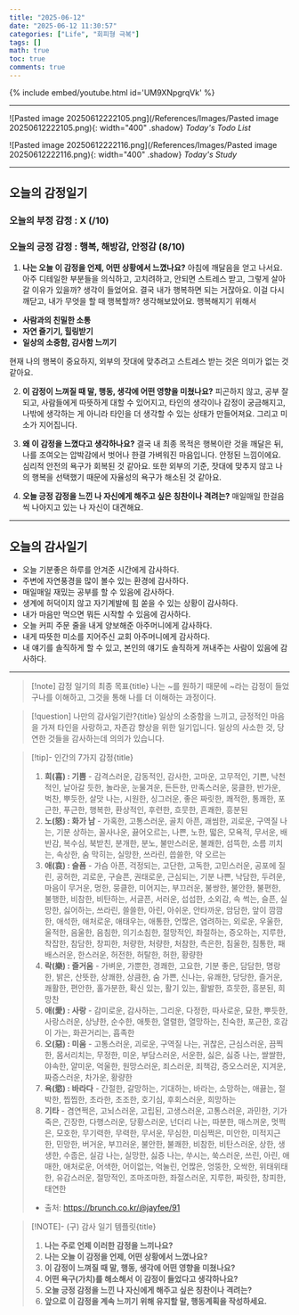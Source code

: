 ```yaml
---
title: "2025-06-12"
date: "2025-06-12 11:30:57"
categories: ["Life", "회피형 극복"]
tags: []
math: true
toc: true
comments: true
---
```


{% include embed/youtube.html id='UM9XNpgrqVk' %}

---

![Pasted image 20250612222105.png](/References/Images/Pasted image 20250612222105.png){: width="400" .shadow}
_Today's Todo List_

![Pasted image 20250612222116.png](/References/Images/Pasted image 20250612222116.png){: width="400" .shadow}
_Today's Study_

---
## 오늘의 감정일기

### 오늘의 부정 감정 : X (/10)

### 오늘의 긍정 감정 : 행복, 해방감, 안정감 (8/10)

1. **나는 오늘 이 감정을 언제, 어떤 상황에서 느꼈나요?**
아침에 깨달음을 얻고 나서요. 아주 디테일한 부분들을 의식하고, 고치려하고, 안되면 스트레스 받고, 그렇게 살아갈 이유가 있을까? 생각이 들었어요. 결국 내가 행복하면 되는 거잖아요. 이걸 다시 깨닫고, 내가 무엇을 할 때 행복할까? 생각해보았어요. 행복해지기 위해서

- **사람과의 친밀한 소통**
- **자연 즐기기, 힐링받기**
- **일상의 소중함, 감사함 느끼기**

현재 나의 행복이 중요하지, 외부의 잣대에 맞추려고 스트레스 받는 것은 의미가 없는 것 같아요.

2. **이 감정이 느껴질 때 말, 행동, 생각에 어떤 영향을 미쳤나요?**
피곤하지 않고, 공부 잘 되고, 사람들에게 따뜻하게 대할 수 있어지고, 타인의 생각이나 감정이 궁금해지고, 나밖에 생각하는 게 아니라 타인을 더 생각할 수 있는 상태가 만들어져요. 그리고 미소가 지어집니다.

3. **왜 이 감정을 느꼈다고 생각하나요?**
결국 내 최종 목적은 행복이란 것을 깨달은 뒤, 나를 조여오는 압박감에서 벗어나 한결 가벼워진 마음입니다. 안정된 느낌이에요. 심리적 안전의 욕구가 회복된 것 같아요. 또한 외부의 기준, 잣대에 맞추지 않고 나의 행복을 선택했기 때문에 자율성의 욕구가 해소된 것 같아요.

4. **오늘 긍정 감정을 느낀 나 자신에게 해주고 싶은 칭찬이나 격려는?**
매일매일 한걸음씩 나아지고 있는 나 자신이 대견해요.

---
## 오늘의 감사일기

- 오늘 기분좋은 하루를 안겨준 시간에게 감사하다.
- 주변에 자연풍경을 많이 볼수 있는 환경에 감사하다.
- 매일매일 재밌는 공부를 할 수 있음에 감사하다.
- 생계에 허덕이지 않고 자기계발에 힘 쏟을 수 있는 상황이 감사하다.
- 내가 마음만 먹으면 뭐든 시작할 수 있음에 감사하다.
- 오늘 커피 주문 줄을 내게 양보해준 아주머니에게 감사하다.
- 내게 따뜻한 미소를 지어주신 교회 아주머니에게 감사하다.
- 내 얘기를 솔직하게 할 수 있고, 본인의 얘기도 솔직하게 꺼내주는 사람이 있음에 감사하다.

---

> [!note] 감정 일기의 최종 목표{title}
> 나는 ~를 원하기 때문에 ~라는 감정이 들었구나를 이해하고, 그것을 통해 나를 더 이해하는 과정이다.

> [!question] 나만의 감사일기란?{title}
> 일상의 소중함을 느끼고, 긍정적인 마음을 가져 타인을 사랑하고, 자존감 향상을 위한 일기입니다. 일상의 사소한 것, 당연한 것들을 감사하는데 의의가 있습니다.

> [!tip]- 인간의 7가지 감정{title}
> 1. **희(喜) : 기쁨** - 감격스러운, 감동적인, 감사한, 고마운, 고무적인, 기쁜, 낙천적인, 날아갈 듯한, 놀라운, 눈물겨운, 든든한, 만족스러운, 뭉클한, 반가운, 벅찬, 뿌듯한, 살맛 나는, 시원한, 싱그러운, 좋은 짜릿한, 쾌적한, 통쾌한, 포근한, 푸근한, 행복한, 환상적인, 후련한, 흐뭇한, 흔쾌한, 흥분된
> 2. **노(怒) : 화가 남** - 가혹한, 고통스러운, 골치 아픈, 괘씸한, 괴로운, 구역질 나는, 기분 상하는, 꼴사나운, 끓어오르는, 나쁜, 노한, 떫은, 모욕적, 무서운, 배반감, 복수심, 북받친, 분개한, 분노, 불만스러운, 불쾌한, 섬뜩한, 소름 끼치는, 속상한, 숨 막히는, 실망한, 쓰라린, 씁쓸한, 약 오르는
> 3. **애(哀) : 슬픔** - 가슴 아픈, 걱정되는, 고단한, 고독한, 고민스러운, 공포에 질린, 공허한, 괴로운, 구슬픈, 권태로운, 근심되는, 기분 나쁜, 낙담한, 두려운, 마음이 무거운, 멍한, 뭉클한, 미어지는, 부끄러운, 불쌍한, 불안한, 불편한, 불행한, 비참한, 비탄하는, 서글픈, 서러운, 섭섭한, 소외감, 속 썩는, 슬픈, 실망한, 싫어하는, 쓰라린, 쓸쓸한, 아린, 아쉬운, 안타까운, 암담한, 앞이 깜깜한, 애석한, 애처로운, 애태우는, 애통한, 언짢은, 염려하는, 외로운, 우울한, 울적한, 음울한, 음침한, 의기소침한, 절망적인, 좌절하는, 증오하는, 지루한, 착잡한, 참담한, 창피한, 처량한, 처량한, 처참한, 측은한, 침울한, 침통한, 패배스러운, 한스러운, 허전한, 허탈한, 허한, 황량한
> 4. **락(樂) : 즐거움** - 가벼운, 가뿐한, 경쾌한, 고요한, 기분 좋은, 담담한, 명랑한, 밝은, 산뜻한, 상쾌한, 상큼한, 숨 가쁜, 신나는, 유쾌한, 당당한, 즐거운, 쾌활한, 편안한, 홀가분한, 확신 있는, 활기 있는, 활발한, 흐뭇한, 흥분된, 희망찬
> 5. **애(愛) : 사랑** - 감미로운, 감사하는, 그리운, 다정한, 따사로운, 묘한, 뿌듯한, 사랑스러운, 상냥한, 순수한, 애틋한, 열렬한, 열망하는, 친숙한, 포근한, 호감이 가는, 화끈거리는, 흡족한
> 6. **오(惡) : 미움** - 고통스러운, 괴로운, 구역질 나는, 귀찮은, 근심스러운, 끔찍한, 몸서리치는, 무정한, 미운, 부담스러운, 서운한, 싫은, 싫증 나는, 쌀쌀한, 야속한, 얄미운, 억울한, 원망스러운, 죄스러운, 죄책감, 증오스러운, 지겨운, 짜증스러운, 차가운, 황량한
> 7. **욕(慾) : 바라다** - 간절한, 갈망하는, 기대하는, 바라는, 소망하는, 애끓는, 절박한, 찝찝한, 초라한, 초조한, 호기심, 후회스러운, 희망하는
> 8. **기타** - 겸연쩍은, 고뇌스러운, 고립된, 고생스러운, 고통스러운, 과민한, 기가 죽은, 긴장한, 다행스러운, 당황스러운, 넌더리 나는, 따분한, 매스꺼운, 멋쩍은, 모호한, 무기력한, 무력한, 무서운, 무심한, 미심쩍은, 미안한, 미적지근한, 민망한, 버거운, 부끄러운, 불안한, 불쾌한, 비참한, 비탄스러운, 상한, 생생한, 수줍은, 실감 나는, 실망한, 싫증 나는, 쑤시는, 쑥스러운, 쓰린, 아린, 애매한, 애처로운, 어색한, 어이없는, 억눌린, 언짢은, 엉뚱한, 오싹한, 위태위태한, 유감스러운, 절망적인, 조마조마한, 좌절스러운, 지루한, 짜릿한, 창피한, 태연한
> - 출처: <https://brunch.co.kr/@jayfee/91>

> [!NOTE]- (구) 감사 일기 템플릿{title}
> 1. **나는 주로 언제 이러한 감정을 느끼나요?**
> 2. **나는 오늘 이 감정을 언제, 어떤 상황에서 느꼈나요?**
> 3. **이 감정이 느껴질 때 말, 행동, 생각에 어떤 영향을 미쳤나요?**
> 4. **어떤 욕구(가치)를 해소해서 이 감정이 들었다고 생각하나요?**
> 5. **오늘 긍정 감정을 느낀 나 자신에게 해주고 싶은 칭찬이나 격려는?**
> 6. **앞으로 이 감정을 계속 느끼기 위해 유지할 말, 행동계획을 작성하세요.**